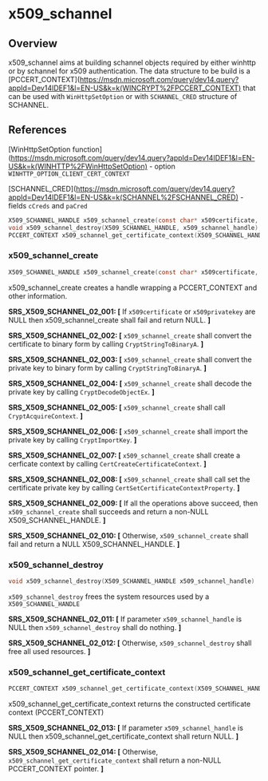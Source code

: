 x509_schannel
=============

## Overview

x509_schannel aims at building schannel objects required by either winhttp or by schannel for x509 
authentication. The data structure to be build is a [PCCERT_CONTEXT](https://msdn.microsoft.com/query/dev14.query?appId=Dev14IDEF1&l=EN-US&k=k(WINCRYPT%2FPCCERT_CONTEXT) that can be used with
`WinHttpSetOption` or with `SCHANNEL_CRED` structure of SCHANNEL.

## References

[WinHttpSetOption function](https://msdn.microsoft.com/query/dev14.query?appId=Dev14IDEF1&l=EN-US&k=k(WINHTTP%2FWinHttpSetOption) - option `WINHTTP_OPTION_CLIENT_CERT_CONTEXT` 

[SCHANNEL_CRED](https://msdn.microsoft.com/query/dev14.query?appId=Dev14IDEF1&l=EN-US&k=k(SCHANNEL%2FSCHANNEL_CRED) - fields `cCreds` and `paCred`

```c
X509_SCHANNEL_HANDLE x509_schannel_create(const char* x509certificate, const char* x509privatekey);
void x509_schannel_destroy(X509_SCHANNEL_HANDLE, x509_schannel_handle);
PCCERT_CONTEXT x509_schannel_get_certificate_context(X509_SCHANNEL_HANDLE x509_schannel_handle);
```

###   x509_schannel_create
```c
X509_SCHANNEL_HANDLE x509_schannel_create(const char* x509certificate, const char* x509privatekey);
```

x509_schannel_create creates a handle wrapping a PCCERT_CONTEXT and other information. 

**SRS_X509_SCHANNEL_02_001: [** If `x509certificate` or `x509privatekey` are NULL then x509_schannel_create shall fail and return NULL. **]**

**SRS_X509_SCHANNEL_02_002: [** `x509_schannel_create` shall convert the certificate to binary form by calling `CryptStringToBinaryA`. **]**

**SRS_X509_SCHANNEL_02_003: [** `x509_schannel_create` shall convert the private key to binary form by calling `CryptStringToBinaryA`. **]**

**SRS_X509_SCHANNEL_02_004: [** `x509_schannel_create` shall decode the private key by calling `CryptDecodeObjectEx`. **]**

**SRS_X509_SCHANNEL_02_005: [** `x509_schannel_create` shall call `CryptAcquireContext`. **]**

**SRS_X509_SCHANNEL_02_006: [** `x509_schannel_create` shall import the private key by calling `CryptImportKey`. **]**

**SRS_X509_SCHANNEL_02_007: [** `x509_schannel_create` shall create a cerficate context by calling `CertCreateCertificateContext`. **]**

**SRS_X509_SCHANNEL_02_008: [** `x509_schannel_create` shall call set the certificate private key by calling `CertSetCertificateContextProperty`. **]**

**SRS_X509_SCHANNEL_02_009: [** If all the operations above succeed, then `x509_schannel_create` shall succeeds and return a non-NULL X509_SCHANNEL_HANDLE. **]**

**SRS_X509_SCHANNEL_02_010: [** Otherwise, `x509_schannel_create` shall fail and return a NULL X509_SCHANNEL_HANDLE. **]**


###  x509_schannel_destroy
```c
void x509_schannel_destroy(X509_SCHANNEL_HANDLE x509_schannel_handle)
```
`x509_schannel_destroy` frees the system resources used by a `X509_SCHANNEL_HANDLE`

**SRS_X509_SCHANNEL_02_011: [** If parameter `x509_schannel_handle` is NULL then `x509_schannel_destroy` shall do nothing. **]**

**SRS_X509_SCHANNEL_02_012: [** Otherwise, `x509_schannel_destroy` shall free all used resources. **]**

###   x509_schannel_get_certificate_context
```c
PCCERT_CONTEXT x509_schannel_get_certificate_context(X509_SCHANNEL_HANDLE x509_schannel_handle)
```

x509_schannel_get_certificate_context returns the constructed certificate context (PCCERT_CONTEXT)

**SRS_X509_SCHANNEL_02_013: [** If parameter `x509_schannel_handle` is NULL then x509_schannel_get_certificate_context shall return NULL. **]**

**SRS_X509_SCHANNEL_02_014: [** Otherwise, `x509_schannel_get_certificate_context` shall return a non-NULL PCCERT_CONTEXT pointer. **]** 
